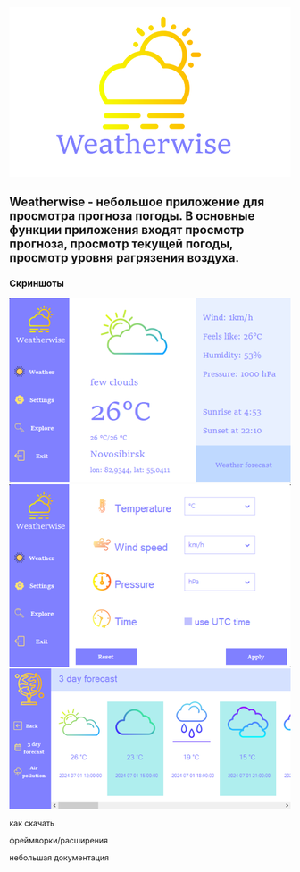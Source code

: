 <img src="https://github.com/KormichKristina/Weatherwise/blob/master/imagesForReadme/Weatherwise%20icon.png"/>

## Weatherwise - небольшое приложение для просмотра прогноза погоды. В основные функции приложения входят просмотр прогноза, просмотр текущей погоды, просмотр уровня рагрязения воздуха.

### Скриншоты
<img src="https://github.com/KormichKristina/Weatherwise/blob/master/imagesForReadme/Weatherwise%20preview.png"/>
<img src="https://github.com/KormichKristina/Weatherwise/blob/master/imagesForReadme/Weatherwise%20preview2.png"/>
<img src="https://github.com/KormichKristina/Weatherwise/blob/master/imagesForReadme/Weatherwise%20preview3.png"/>

как скачать

фреймворки/расширения

небольшая документация

